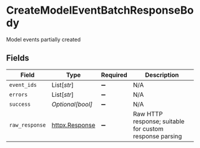 # CreateModelEventBatchResponseBody

Model events partially created


## Fields

| Field                                                        | Type                                                         | Required                                                     | Description                                                  |
| ------------------------------------------------------------ | ------------------------------------------------------------ | ------------------------------------------------------------ | ------------------------------------------------------------ |
| `event_ids`                                                  | List[*str*]                                                  | :heavy_minus_sign:                                           | N/A                                                          |
| `errors`                                                     | List[*str*]                                                  | :heavy_minus_sign:                                           | N/A                                                          |
| `success`                                                    | *Optional[bool]*                                             | :heavy_minus_sign:                                           | N/A                                                          |
| `raw_response`                                               | [httpx.Response](https://www.python-httpx.org/api/#response) | :heavy_minus_sign:                                           | Raw HTTP response; suitable for custom response parsing      |